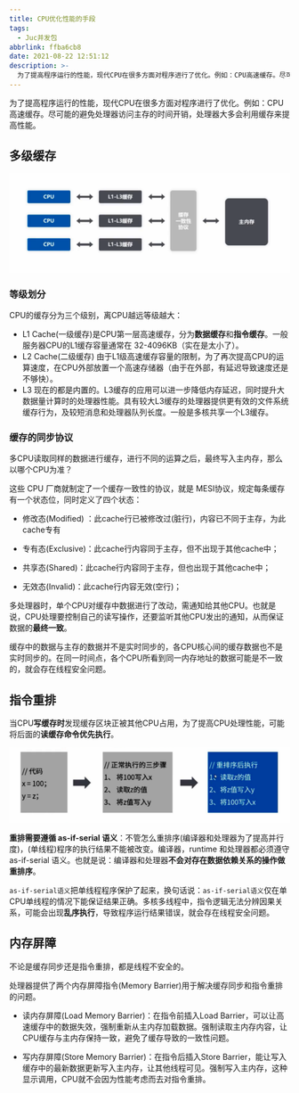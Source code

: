 ```yaml
---
title: CPU优化性能的手段
tags:
  - Juc并发包
abbrlink: ffba6cb8
date: 2021-08-22 12:51:12
description: >-
  为了提高程序运行的性能，现代CPU在很多方面对程序进行了优化。例如：CPU高速缓存。尽可能的避免处理器访问主存的时间开销，处理器大多会利用缓存来提高性能。
---
```


为了提高程序运行的性能，现代CPU在很多方面对程序进行了优化。例如：CPU高速缓存。尽可能的避免处理器访问主存的时间开销，处理器大多会利用缓存来提高性能。

## 多级缓存

![CPU高速缓存级别](JUC-CPU-Performance-Optimization\CPU高速缓存级别.png)

### 等级划分

CPU的缓存分为三个级别，离CPU越远等级越大：

- L1 Cache(一级缓存)是CPU第一层高速缓存，分为**数据缓存**和**指令缓存**。一般服务器CPU的L1缓存容量通常在 32-4096KB（实在是太小了）。
- L2 Cache(二级缓存) 由于L1级高速缓存容量的限制，为了再次提高CPU的运算速度，在CPU外部放置一个高速存储器（由于在外部，有延迟导致速度还是不够快）。
- L3 现在的都是内置的。L3缓存的应用可以进一步降低内存延迟，同时提升大数据量计算时的处理器性能。具有较大L3缓存的处理器提供更有效的文件系统缓存行为，及较短消息和处理器队列长度。一般是多核共享一个L3缓存。

### 缓存的同步协议

多CPU读取同样的数据进行缓存，进行不同的运算之后，最终写入主内存，那么以哪个CPU为准？

这些 CPU 厂商就制定了一个缓存一致性的协议，就是 MESI协议，规定每条缓存有一个状态位，同时定义了四个状态：

- 修改态(Modified) ：此cache行已被修改过(脏行)，内容已不同于主存，为此cache专有

- 专有态(Exclusive)：此cache行内容同于主存，但不出现于其他cache中；

- 共享态(Shared)：此cache行内容同于主存，但也出现于其他cache中；

- 无效态(Invalid)：此cache行内容无效(空行)；


多处理器时，单个CPU对缓存中数据进行了改动，需通知给其他CPU。也就是说，CPU处理要控制自己的读写操作，还要监听其他CPU发出的通知，从而保证数据的**最终一致**。

缓存中的数据与主存的数据并不是实时同步的，各CPU核心间的缓存数据也不是实时同步的。在同一时间点，各个CPU所看到同一内存地址的数据可能是不一致的，就会存在线程安全问题。

## 指令重排

当CPU**写缓存时**发现缓存区块正被其他CPU占用，为了提高CPU处理性能，可能将后面的**读缓存命令优先执行**。

![image-20220305180930700](JUC-CPU-Performance-Optimization/image-20220305180930700.png)

**重排需要遵循 as-if-serial 语义**：不管怎么重排序(编译器和处理器为了提高并行度)，(单线程)程序的执行结果不能被改变。编译器，runtime 和处理器都必须遵守 as-if-serial 语义。也就是说：编译器和处理器**不会对存在数据依赖关系的操作做重排序**。

`as-if-serial语义`把单线程程序保护了起来，换句话说：`as-if-serial语义`仅在单CPU单线程的情况下能保证结果正确。多核多线程中，指令逻辑无法分辨因果关系，可能会出现**乱序执行**，导致程序运行结果错误，就会存在线程安全问题。

## 内存屏障

不论是缓存同步还是指令重排，都是线程不安全的。

处理器提供了两个内存屏障指令(Memory Barrier)用于解决缓存同步和指令重排的问题。 

- 读内存屏障(Load Memory Barrier)：在指令前插入Load Barrier，可以让高速缓存中的数据失效，强制重新从主内存加载数据。强制读取主内存内容，让CPU缓存与主内存保持一致，避免了缓存导致的一致性问题。

- 写内存屏障(Store Memory Barrier)：在指令后插入Store Barrier，能让写入缓存中的最新数据更新写入主内存，让其他线程可见。强制写入主内存，这种显示调用，CPU就不会因为性能考虑而去对指令重排。

